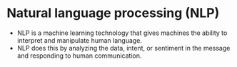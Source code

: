 # Natural language processing (NLP)
- NLP is a machine learning technology that gives machines the ability to interpret and manipulate human language. 
- NLP does this by analyzing the data, intent, or sentiment in the message and responding to human communication.